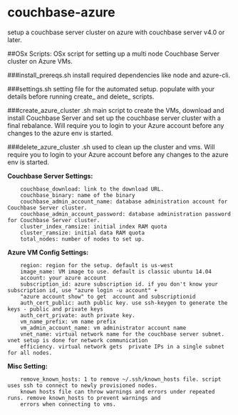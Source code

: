 # couchbase-azure
setup a couchbase server cluster on azure with couchbase server v4.0 or later. 

##OSx Scripts: 
OSx script for setting up a multi node Couchbase Server cluster on Azure VMs.

###install_prereqs.sh
install required dependencies like node and azure-cli.

###settings.sh
setting file for the automated setup. populate with your details before running create_ and delete_ scripts.

###create_azure_cluster .sh
main script to create the VMs, download and install Couchbase Server and set up the couchbase server cluster with a final rebalance. Will require you to login to your Azure account before any changes to the azure env is started. 

###delete_azure_cluster .sh
used to clean up the cluster and vms. Will require you to login to your Azure account before any changes to the azure env is started.

**Couchbase Server Settings:**
````
    couchbase_download: link to the download URL.
    couchbase_binary: name of the binary
    couchbase_admin_account_name: database administration account for Couchbase Server cluster.
    couchbase_admin_account_password: database administration password for Couchbase Server cluster.
    cluster_index_ramsize: initial index RAM quota
    cluster_ramsize: initial data RAM quota
    total_nodes: number of nodes to set up.
````

**Azure VM Config Settings:**
````
    region: region for the setup. default is us-west
    image_name: VM image to use. default is classic ubuntu 14.04
    account: your azure account
    subscription_id: azure subscription id. if you don't know your subscription id, use "azure login -u account" +  
    "azure account show" to get  account and subscriptionid 
    auth_cert_public: auth public key. use ssh-keygen to generate the keys - public and private keys
    auth_cert_private: auth private key. 
    vm_name_prefix: vm name prefix
    vm_admin_account_name: vm administrator account name
    vnet_name: virtual network name for the couchbase server subnet. vnet setup is done for network communication 
    efficiency. virtual network gets  private IPs in a single subnet for all nodes. 
````
**Misc Setting:**
````
    remove_known_hosts: 1 to remove ~/.ssh/known_hosts file. script uses ssh to connect to newly provisioned nodes. 
    known hosts file can throw warnings and errors under repeated runs. remove known_hosts to prevent warnings and 
    errors when connecting to vms.
````
